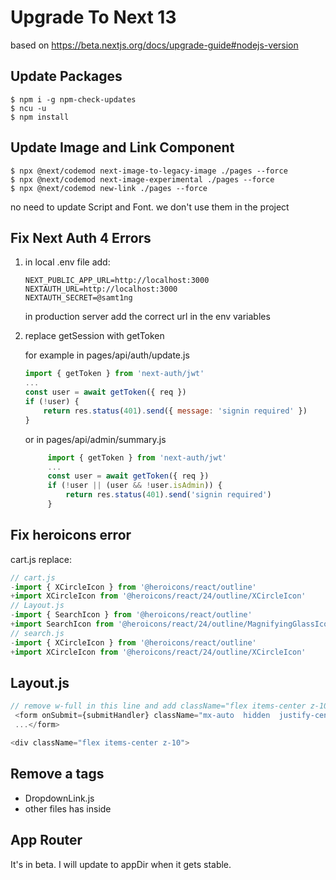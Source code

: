 # Upgrade To Next 13

based on https://beta.nextjs.org/docs/upgrade-guide#nodejs-version

## Update Packages

```shell
$ npm i -g npm-check-updates
$ ncu -u
$ npm install
```

## Update Image and Link Component

```shell
$ npx @next/codemod next-image-to-legacy-image ./pages --force
$ npx @next/codemod next-image-experimental ./pages --force
$ npx @next/codemod new-link ./pages --force
```

no need to update Script and Font. we don't use them in the project

## Fix Next Auth 4 Errors

1. in local .env file add:

   ```env
   NEXT_PUBLIC_APP_URL=http://localhost:3000
   NEXTAUTH_URL=http://localhost:3000
   NEXTAUTH_SECRET=@samt1ng
   ```

   in production server add the correct url in the env variables

2. replace getSession with getToken

   for example in pages/api/auth/update.js

   ```js
   import { getToken } from 'next-auth/jwt'
   ...
   const user = await getToken({ req })
   if (!user) {
       return res.status(401).send({ message: 'signin required' })
   }
   ```

   or in pages/api/admin/summary.js

   ```js
        import { getToken } from 'next-auth/jwt'
        ...
        const user = await getToken({ req })
        if (!user || (user && !user.isAdmin)) {
            return res.status(401).send('signin required')
        }
   ```

## Fix heroicons error

cart.js
replace:

```js
// cart.js
-import { XCircleIcon } from '@heroicons/react/outline'
+import XCircleIcon from '@heroicons/react/24/outline/XCircleIcon'
// Layout.js
-import { SearchIcon } from '@heroicons/react/outline'
+import SearchIcon from '@heroicons/react/24/outline/MagnifyingGlassIcon'
// search.js
-import { XCircleIcon } from '@heroicons/react/outline'
+import XCircleIcon from '@heroicons/react/24/outline/XCircleIcon'

```

## Layout.js

```js
// remove w-full in this line and add className="flex items-center z-10"
 <form onSubmit={submitHandler} className="mx-auto  hidden  justify-center md:flex">
 ...</form>

<div className="flex items-center z-10">

```

## Remove a tags

- DropdownLink.js
- other files has <a> inside <Link>

## App Router

It's in beta. I will update to appDir when it gets stable.
